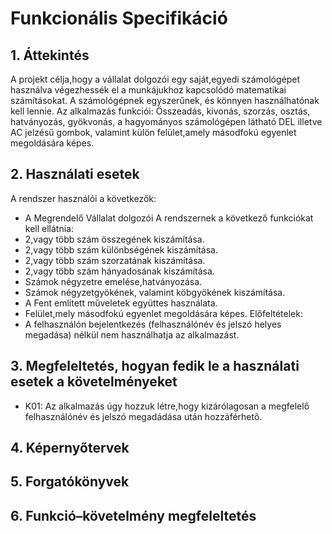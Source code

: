 # Funkcionális Specifikáció

## 1. Áttekintés
A projekt célja,hogy a vállalat dolgozói egy saját,egyedi számológépet használva végezhessék el a munkájukhoz kapcsolódó matematikai számításokat. A számológépnek egyszerűnek, és könnyen használhatónak kell lennie. Az alkalmazás funkciói: Összeadás, kivonás, szorzás, osztás, hatványozás, gyökvonás, a hagyományos számológépen látható DEL illetve AC jelzésű gombok, valamint külön felület,amely másodfokú egyenlet megoldására képes.

## 2. Használati esetek
A rendszer használói a következők:
*	A Megrendelő Vállalat dolgozói
A rendszernek a következő funkciókat kell ellátnia:
*	2,vagy több szám összegének kiszámítása.
*	2,vagy több szám különbségének kiszámítása.
*	2,vagy több szám szorzatának kiszámítása.
*	2,vagy több szám hányadosának kiszámítása.
*	Számok négyzetre emelése,hatványozása.
*	Számok négyzetgyökének, valamint köbgyökének kiszámítása.
*	A Fent említett műveletek együttes használata.
*   Felület,mely másodfokú egyenlet megoldására képes.
Előfeltételek:
*	A felhasználón bejelentkezés (felhasználónév és jelszó helyes megadása) nélkül nem használhatja az alkalmazást.

## 3. Megfeleltetés, hogyan fedik le a használati esetek a követelményeket
*   K01: Az alkalmazás úgy hozzuk létre,hogy kizárólagosan a megfelelő felhasználónév és jelszó megadádása után hozzáférhető.

## 4. Képernyőtervek

## 5. Forgatókönyvek

## 6. Funkció–követelmény megfeleltetés

